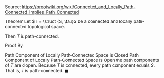 # 

Source: https://proofwiki.org/wiki/Connected_and_Locally_Path-Connected_Implies_Path_Connected

Theorem
Let $T = \struct {S, \tau}$ be a connected and locally path-connected topological space.

Then $T$ is path-connected.


Proof
By:

Path Component of Locally Path-Connected Space is Closed
Path Component of Locally Path-Connected Space is Open
the path components of $T$ are clopen.
Because $T$ is connected, every path component equals $S$.
That is, $T$ is path-connected.
$\blacksquare$





